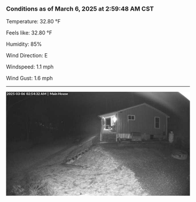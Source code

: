 ### Conditions as of March 6, 2025 at 2:59:48 AM CST 

Temperature: 32.80 &deg;F

Feels like: 32.80 &deg;F

Humidity: 85%

Wind Direction: E

Windspeed: 1.1 mph

Wind Gust: 1.6 mph

---

<img src="./images/latest.jpeg"/>

